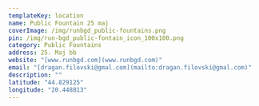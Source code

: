 ```yaml
---
templateKey: location
name: Public Fountain 25 maj
coverImage: /img/runbgd_public-fountains.png
pin: /img/run-bgd_public-fontain_icon_100x100.png
category: Public Fountains
address: 25. Maj bb
website: "[www.runbgd.com](www.runbgd.com)"
email: "[dragan.filovski@gmal.com](mailto:dragan.filovski@gmal.com)"
description: ""
latitude: "44.829125"
longitude: "20.448813"
---
```

